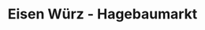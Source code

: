 ---
title: "Eisen Würz - Hagebaumarkt"
url: /furth-im-wald/eisen-wuerz-hagebaumarkt/
shop: Baumarkt
---